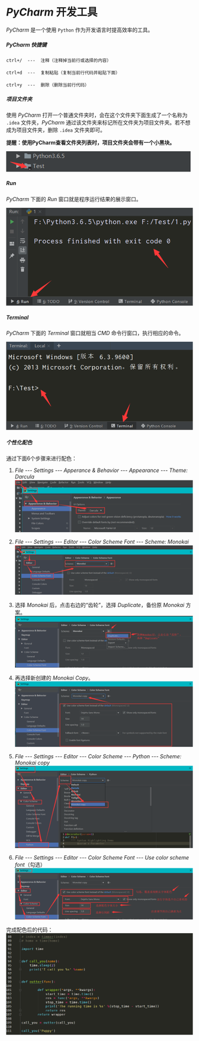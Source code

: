 # *PyCharm* 开发工具

*PyCharm* 是一个使用 `Python` 作为开发语言时提高效率的工具。

##### *PyCharm* 快捷键

```
ctrl+/  ---  注释（注释掉当前行或选择的内容）

ctrl+d  ---  复制粘贴（复制当前行代码并粘贴下面）

ctrl+y  ---  删除（删除当前行代码）
```

##### 项目文件夹

使用 *PyCharm* 打开一个普通文件夹时，会在这个文件夹下面生成了一个名称为 `.idea` 文件夹，*PyCharm* 通过该文件夹来标记所在文件夹为项目文件夹。若不想成为项目文件夹，删除 `.idea` 文件夹即可。

**提醒：使用PyCharm查看文件夹列表时，项目文件夹会带有一个小黑块。**

![QQ截图20191202234418](image/QQ截图20191202234418.png)

##### *Run*

*PyCharm* 下面的 *Run* 窗口就是程序运行结果的展示窗口。

![QQ截图20191203225101](image/QQ截图20191203225101.png)

##### *Terminal*

*PyCharm* 下面的 *Terminal* 窗口就相当 *CMD* 命令行窗口，执行相应的命令。

![QQ截图20191203223918](image/QQ截图20191203223918.png)

##### 个性化配色

通过下面6个步骤来进行配色：

1. *File --- Settings --- Apperance & Behavior --- Appearance --- Theme: Darcula*
   ![1354564-20180403215540009-1958749858](image/1354564-20180403215540009-1958749858.png)

2. *File --- Settings --- Editor --- Color Scheme Font --- Scheme: Monokai*
   ![1354564-20180403215733932-609955603](image/1354564-20180403215733932-609955603.png)

3. 选择 *Monokai* 后，点击右边的“齿轮”，选择 *Duplicate*，备份原 *Monokai* 方案。
   ![1354564-20180403220136728-1625767838](image/1354564-20180403220136728-1625767838.png)

4. 再选择新创建的 *Monokai Copy*。![1354564-20180403220314140-327909293](image/1354564-20180403220314140-327909293.png)

5. *File --- Settings --- Editor --- Color Scheme --- Python --- Scheme: Monokai copy*
   ![1354564-20180403220457059-2139653139](image/1354564-20180403220457059-2139653139.png)

6. *File --- Settings --- Editor --- Color Scheme Font --- Use color scheme font*（勾选）
   ![1354564-20180403220941608-1669928136](image/1354564-20180403220941608-1669928136.png)

完成配色后的代码：
![1354564-20180403215217533-697643815](image/1354564-20180403215217533-697643815.png)

